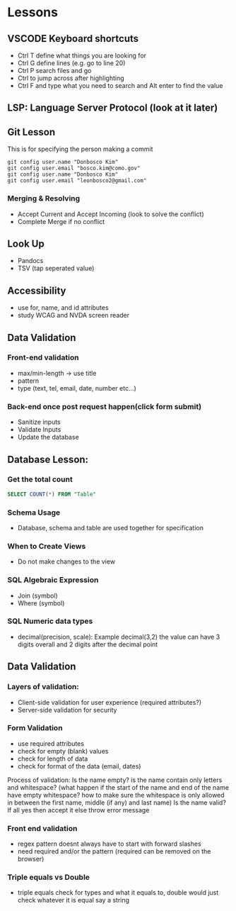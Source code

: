 # Lessons  

## VSCODE Keyboard shortcuts

- Ctrl T define what things you are looking for
- Ctrl G define lines (e.g. go to line 20)
- Ctrl P search files and go
- Ctrl to jump across after highlighting
- Ctrl F and type what you need to search and Alt enter to find the value

## LSP: Language Server Protocol (look at it later)

## Git Lesson

This is for specifying the person making a commit

```shell
git config user.name "Donbosco Kim"
git config user.email "bosco.kim@como.gov"
git config user.name "Donbosco Kim"
git config user.email "leonbosco2@gmail.com"
```

### Merging & Resolving

- Accept Current and Accept Incoming (look to solve the conflict)
- Complete Merge if no conflict

## Look Up

- Pandocs
- TSV (tap seperated value)

## Accessibility

- use for, name, and id attributes
- study WCAG and NVDA screen reader

## Data Validation
### Front-end validation
- max/min-length -> use title 
- pattern
- type (text, tel, email, date, number etc...)
  
### Back-end once post request happen(click form submit)
- Sanitize inputs
- Validate Inputs
- Update the database
  
## Database Lesson:
### Get the total count 
```sql
SELECT COUNT(*) FROM "Table"
```
### Schema Usage
- Database, schema and table are used together for specification

### When to Create Views
- Do not make changes to the view
  
### SQL Algebraic Expression
- Join (symbol)
- Where (symbol)

### SQL Numeric data types
- decimal(precision, scale):
  Example decimal(3,2) the value can have 3 digits overall and 2 digits after the decimal point

## Data Validation
### Layers of validation:
- Client-side validation for user experience (required attributes?)
- Server-side validation for security

### Form Validation
- use required attributes
- check for empty (blank) values 
- check for length of data
- check for format of the data (email, dates)

Process of validation:
Is the name empty?
is the name contain only letters and whitespace? (what happen if the start of the name and end of the name have empty whitespace? how to make sure the whitespace is only allowed 
in between the first name, middle (if any) and last name)
Is the name valid?
If all yes then accept it
else throw error message


### Front end validation
- regex pattern doesnt always have to start with forward slashes
- need required and/or the pattern (required can be removed on the browser)

### Triple equals vs Double
- triple equals check for types and what it equals to, double would just check whatever it is equal say a string